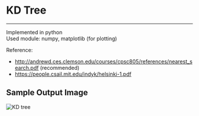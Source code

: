 # KD Tree
------
   
Implemented in python  
Used module: numpy, matplotlib (for plotting)  
  
Reference:  
- http://andrewd.ces.clemson.edu/courses/cpsc805/references/nearest_search.pdf  (recommended)  
- https://people.csail.mit.edu/indyk/helsinki-1.pdf  
  
  
## Sample Output Image
![KD tree][KD　tree image]

[KD　tree image]: https://lh3.googleusercontent.com/-VtP2oVn6YBY/WkOgqhDYjXI/AAAAAAAAAGA/h5yp9jff3dQBBZsHrnL8oMJOuLKKEJi9QCJoC/w800-h800/kd_tree_test_0.png "KD tree"

